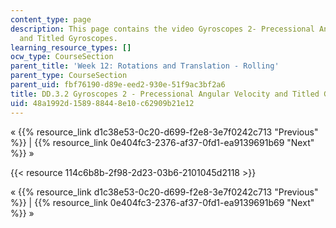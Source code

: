 ```yaml
---
content_type: page
description: This page contains the video Gyroscopes 2- Precessional Angular Velocity
  and Titled Gyroscopes.
learning_resource_types: []
ocw_type: CourseSection
parent_title: 'Week 12: Rotations and Translation - Rolling'
parent_type: CourseSection
parent_uid: fbf76190-d89e-eed2-930e-51f9ac3bf2a6
title: DD.3.2 Gyroscopes 2 - Precessional Angular Velocity and Titled Gyroscopes
uid: 48a1992d-1589-8844-8e10-c62909b21e12
---
```


« {{% resource_link d1c38e53-0c20-d699-f2e8-3e7f0242c713 "Previous" %}} | {{% resource_link 0e404fc3-2376-af37-0fd1-ea9139691b69 "Next" %}} »

{{< resource 114c6b8b-2f98-2d23-03b6-2101045d2118 >}}

« {{% resource_link d1c38e53-0c20-d699-f2e8-3e7f0242c713 "Previous" %}} | {{% resource_link 0e404fc3-2376-af37-0fd1-ea9139691b69 "Next" %}} »
